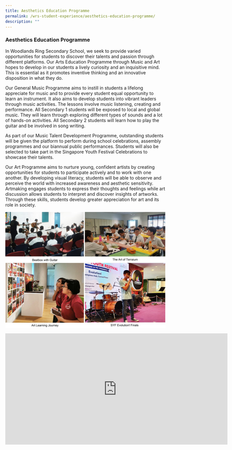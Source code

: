 ```yaml
---
title: Aesthetics Education Programme
permalink: /wrs-student-experience/aesthetics-education-programme/
description: ""
---
```

### **Aesthetics Education Programme**
In Woodlands Ring Secondary School, we seek to provide varied opportunities for students to discover their talents and passion through different platforms. Our Arts Education Programme through Music and Art hopes to develop in our students a lively curiosity and an inquisitive mind. This is essential as it promotes inventive thinking and an innovative disposition in what they do.

Our General Music Programme aims to instill in students a lifelong appreciate for music and to provide every student equal opportunity to learn an instrument. It also aims to develop students into vibrant leaders through music activities. The lessons involve music listening, creating and performance. All Secondary 1 students will be exposed to local and global music. They will learn through exploring different types of sounds and a lot of hands-on activities. All Secondary 2 students will learn how to play the guitar and be involved in song writing.

As part of our Music Talent Development Programme, outstanding students will be given the platform to perform during school celebrations, assembly programmes and our biannual public performances. Students will also be selected to take part in the Singapore Youth Festival Celebrations to showcase their talents.

Our Art Programme aims to nurture young, confident artists by creating opportunities for students to participate actively and to work with one another. By developing visual literacy, students will be able to observe and perceive the world with increased awareness and aesthetic sensitivity. Artmaking engages students to express their thoughts and feelings while art discussion allows students to interpret and discover insights of artworks. Through these skills, students develop greater appreciation for art and its role in society.

![](/images/aesthetics%20programme.jpg)

<iframe width="700" height="350" src="https://www.youtube.com/embed/i5VADXACyes" title="Aesthetic Department" frameborder="0" allow="accelerometer; autoplay; clipboard-write; encrypted-media; gyroscope; picture-in-picture" allowfullscreen></iframe>